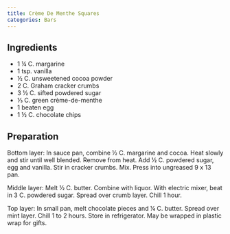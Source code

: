```yaml
---
title: Crème De Menthe Squares
categories: Bars
---
```


## Ingredients

- 1 ¼ C.  margarine
- 1 tsp. vanilla
- ½ C.  unsweetened cocoa powder
- 2 C.  Graham cracker crumbs
- 3 ½ C.  sifted powdered sugar
- ⅓ C.  green crème-de-menthe
- 1 beaten egg
- 1 ½ C.  chocolate chips

## Preparation

Bottom layer:  In sauce pan, combine ½ C. margarine and cocoa.  Heat slowly and stir until well blended.  Remove from heat.  Add ½ C. powdered sugar, egg and vanilla.  Stir in cracker crumbs.  Mix. Press into ungreased 9 x 13 pan.

Middle layer:  Melt ½ C. butter.  Combine with liquor.  With electric mixer, beat in 3 C. powdered sugar.  Spread over crumb layer.  Chill 1 hour.

Top layer:  In small pan, melt chocolate pieces and ¼ C. butter.  Spread over mint layer.  Chill 1 to 2 hours.  Store in refrigerator.  May be wrapped in plastic wrap for gifts.


